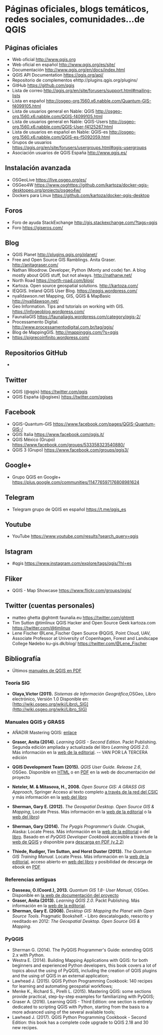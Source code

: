 # Páginas oficiales, blogs temáticos, redes sociales, comunidades...de QGIS

## Páginas oficiales

- Web oficial http://www.qgis.org
- Web oficial en español http://www.qgis.org/es/site/ 
- Documentación http://www.qgis.org/en/docs/index.html
- QGIS API Documentation https://qgis.org/api/
- Repositorio de complementos ehttp://plugins.qgis.org/plugins/
- GitHub https://github.com/qgis
- Lista de correo http://qgis.org/en/site/forusers/support.html#mailing-lists
- Lista en español http://osgeo-org.1560.x6.nabble.com/Quantum-GIS-f4099105.html
- Lista de usuarios general en Nable: QGIS http://osgeo-org.1560.x6.nabble.com/QGIS-f4099105.html 
- Lista de usuarios general en Nable: QGIS-Users http://osgeo-org.1560.x6.nabble.com/QGIS-User-f4125267.html 
- Lista de usuarios en español en Nable: QGIS-es http://osgeo-org.1560.x6.nabble.com/QGIS-es-f5092059.html
- Grupos de usuarios https://qgis.org/en/site/forusers/usergroups.html#qgis-usergroups
- Asociación usuarios de QGIS España http://www.qgis.es/

## Instalación avanzada
- OSGeoLive https://live.osgeo.org/es/
- OSGeo4W https://www.osghttps://github.com/kartoza/docker-qgis-desktopeo.org/projects/osgeo4w/
- Dockers para Linux https://github.com/kartoza/docker-qgis-desktop

## Foros
- Foro de ayuda StackExchange http://gis.stackexchange.com/?tags=qgis
- Foro https://giseros.com/

## Blog

- QGIS Planet http://plugins.qgis.org/planet/
- Free and Open Source GIS Ramblings. Anita Graser. http://anitagraser.com/ 
- Nathan Woodrow. Developer, Python (Monty and code) fan. A blog mostly about QGIS stuff, but not always. http://nathanw.net/ 
- North Road https://north-road.com/blog/
- Kartoza. Open source geospatial solutions. http://kartoza.com/ 
- IEQGIS. Ireland QGIS User Blog. https://ieqgis.wordpress.com/ 
- nyalldawson.net Mapping, GIS, QGIS & MapBasic http://nyalldawson.net/
- Geo Information. Tips and tutorials on working with GIS. https://infogeoblog.wordpress.com/ 
- FaunaliaGIS https://faunaliagis.wordpress.com/category/qgis-2/
- Processamento Digital. http://www.processamentodigital.com.br/tag/qgis/
- Blog de MappingGIS. http://mappinggis.com/?s=qgis
- https://pigrecoinfinito.wordpress.com/

## Repositorios GitHub
- 

## Twitter
- QGIS (@qgis) https://twitter.com/qgis
- QGIS España (@qgises) https://twitter.com/qgises

## Facebook
- QGIS-Quantum-GIS https://www.facebook.com/pages/QGIS-Quantum-GIS-/
- QGIS Italia https://www.facebook.com/qgis.it/
- QGIS México (Grupo) https://www.facebook.com/groups/533358323540880/
- QGIS 3 (Grupo) https://www.facebook.com/groups/qgis3/

## Google+
- Grupo QGIS en Google+ https://plus.google.com/communities/114776597176808981624

## Telegram
- Telegram grupo de QGIS en español https://t.me/qgis_es

## Youtube
- YouTube https://www.youtube.com/results?search_query=qgis

## Istagram
- #qgis https://www.instagram.com/explore/tags/qgis/?hl=es

## Fliker
- QGIS - Map Showcase https://www.flickr.com/groups/qgis/

## Twitter (cuentas personales)
- matteo ghetta @ghtmtt faunalia.eu https://twitter.com/ghtmtt
- Tim Sutton @timlinux QGIS Hacker and Open Source Geek kartoza.com https://twitter.com/@timlinux
- Lene Fischer @Lene_Fischer Open Source @QGIS, Point Cloud, UAV, Associate Professor at University of Copenhagen, Forest and Landscape College Nødebo ku-gis.dk/blog/ https://twitter.com/@Lene_Fischer

## Bibliografía

* Últimos [manuales de QGIS en PDF](http://docs.qgis.org/testing/pdf/)

### Teoría SIG
- **Olaya,Victor (2011).** *Sistemas de Información Geográfica*,OSGeo, Libro electrónico, Versión 1.0 Disponible en: [http://wiki.osgeo.org/wiki/Libro\_SIG](http://wiki.osgeo.org/wiki/Libro_SIG)

### Manuales QGIS y GRASS

- AÑADIR Mastering QGIS: [enlace](https://www.packtpub.com/big-data-and-business-intelligence/mastering-qgis-second-edition)

- **Graser, Anita (2014).** *Learning QGIS - Second Edition*. Packt Publishing. Segunda edición ampliada y actualizada del libro *Learning QGIS 2.0*. Más información en la [web de la editorial](https://www.packtpub.com/application-development/learning-qgis-second-edition). -- VAN POR LA TERCERA edición
- **QGIS Development Team (2015).** *QGIS User Guide. Release 2.6*, OSGeo. Disponible en [HTML](http://docs.qgis.org/2.6/en/docs/user_manual/) o en [PDF](http://docs.qgis.org/2.6/pdf/en/QGIS-2.6-UserGuide-en.pdf) en la web de documentación del proyecto
- **Neteler, M. & Mitasova, H., 2008.** *Open Source GIS: A GRASS GIS Approach*, Springer Acceso al texto completo [a través de la red del CSIC](http://aleph.csic.es/F?func=find-c&ccl_term=SYS%3D001209034&local_base=ELECTRONICOS) y más información en la [web del libro](http://grassbook.org/)
- **Sherman, Gary E. (2012).** *The Geospatial Desktop. Open Source GIS & Mapping*, Locate Press. Más información en la [web de la editorial](http://locatepress.com/gsd) o la [web del libro](http://geospatialdesktop.com/))
- **Sherman, Gary (2014).** *The Pyqgis Programmer’s Guide*. Chugiak, Alaska: Locate Press. Más información en la [web de la editorial](https://locatepress.com/ppg) o del [libro](http://pyqgis.org/). Basado en el *PyQGIS Developer Cookbook* accesible a través de la [web de QGIS](http://docs.qgis.org/testing/en/docs/pyqgis_developer_cookbook/) y disponible para [descarga en PDF (v.2.2)](http://docs.qgis.org/2.2/pdf/en/QGIS-2.2-PyQGISDeveloperCookbook-en.pdf)
- **Thiede, Rudiger, Tim Sutton, and Horst Duster (2013).** *The Quantum GIS Training Manual*. Locate Press. Más información en la [web de la editorial](https://locatepress.com/qtm), acceso abierto en [web del libro](http://docs.qgis.org/2.6/en/docs/training_manual/) y posibilidad de descarga de ebook en [PDF](http://docs.qgis.org/2.6/pdf/en/QGIS-2.6-QGISTrainingManual-en.pdf)


### Referencias antiguas

- **Dasseau, O.(Coord.), 2013.** *Quantum GIS 1.8- User Manual*, OSGeo. Disponible en [la web de documentación del proyecto](http://qgis.org/en/documentation/manuals.html)
- **Graser, Anita (2013).** *Learning QGIS 2.0*. Packt Publishing. Más información en la [web de la editorial](http://www.packtpub.com/learning-qgis-2-0-to-create-maps-and-perform-geoprocessing-tasks/book).
- **Sherman, Gary E. (2008).** *Desktop GIS: Mapping the Planet with Open Source Tools*. Pragmatic Bookshelf. - Libro descatalogado, reescrito y reeditado en 2012: *The Geospatial Desktop. Open Source GIS & Mapping*.

### PyQGIS

- Sherman G. (2014). The PyQGIS Programmer's Guide: extending QGIS 2.x with Python.
- Westra E. (2014). Building Mapping Applications with QGIS: for both beginners and experienced Python developers, this book covers a lot of topics about the using of PyQGIS, including the creation of QGIS plugins and the using of QGIS in an external application;
- Lawhead J. (2015). QGIS Python Programming Cookbook: 140 recipes for learning and automating geospatial workflows;
- Menke K., Richard S., Pirelli L. (2015). Mastering QGIS: some sections provide practical, step-by-step examples for familiarizing with PyQGIS;
- Graser A. (2016). Learning QGIS - Third Edition: one section is entirely dedicated to scripting QGIS with Python, starting from the basis to a more advanced using of the several available tools;
- Lawhead J. (2017). QGIS Python Programming Cookbook - Second Edition: this book has a complete code upgrade to QGIS 2.18 and 30 new recipes.


